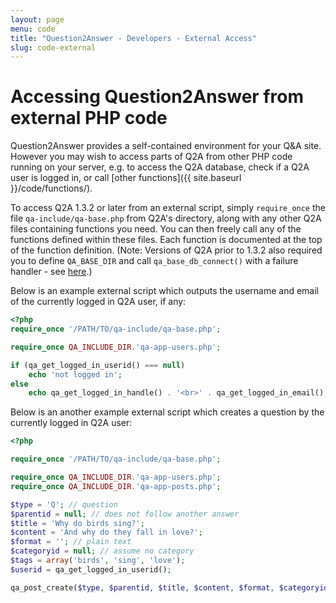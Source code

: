 ```yaml
---
layout: page
menu: code
title: "Question2Answer - Developers - External Access"
slug: code-external
---
```


# Accessing Question2Answer from external PHP code

Question2Answer provides a self-contained environment for your Q&A site. However you may wish to access parts of Q2A from other PHP code running on your server, e.g. to access the Q2A database, check if a Q2A user is logged in, or call [other functions]({{ site.baseurl }}/code/functions/).

To access Q2A 1.3.2 or later from an external script, simply `require_once` the file `qa-include/qa-base.php` from Q2A's directory, along with any other Q2A files containing functions you need. You can then freely call any of the functions defined within these files. Each function is documented at the top of the function definition. (Note: Versions of Q2A prior to 1.3.2 also required you to define `QA_BASE_DIR` and call `qa_base_db_connect()` with a failure handler - see [here](http://www.question2answer.org/qa/4583/login-system-outside-q%26a-directory#a4608).)

Below is an example external script which outputs the username and email of the currently logged in Q2A user, if any:

```php
<?php
require_once '/PATH/TO/qa-include/qa-base.php';

require_once QA_INCLUDE_DIR.'qa-app-users.php';

if (qa_get_logged_in_userid() === null)
    echo 'not logged in';
else
    echo qa_get_logged_in_handle() . '<br>' . qa_get_logged_in_email();
```

Below is an another example external script which creates a question by the currently logged in Q2A user:

```php
<?php

require_once '/PATH/TO/qa-include/qa-base.php';

require_once QA_INCLUDE_DIR.'qa-app-users.php';
require_once QA_INCLUDE_DIR.'qa-app-posts.php';

$type = 'Q'; // question
$parentid = null; // does not follow another answer
$title = 'Why do birds sing?';
$content = 'And why do they fall in love?';
$format = ''; // plain text
$categoryid = null; // assume no category
$tags = array('birds', 'sing', 'love');
$userid = qa_get_logged_in_userid();

qa_post_create($type, $parentid, $title, $content, $format, $categoryid, $tags, $userid);
```
